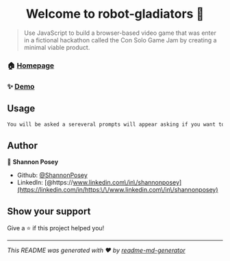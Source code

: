 <h1 align="center">Welcome to robot-gladiators 👋</h1>
<p>
</p>

> Use JavaScript to build a browser-based video game that was enter in a fictional hackathon called the Con Solo Game Jam by creating a minimal viable product.

### 🏠 [Homepage](https://shannonposey.github.io/robot-gladiators/)

### ✨ [Demo](https://shannonposey.github.io/robot-gladiators/)

## Usage

```sh
You will be asked a sereveral prompts will appear asking if you want to fight the robos or skip the current game
```

## Author

👤 **Shannon Posey**

* Github: [@ShannonPosey](https://github.com/ShannonPosey)
* LinkedIn: [@https:\/\/www.linkedin.com\/in\/shannonposey](https://linkedin.com/in/https:\/\/www.linkedin.com\/in\/shannonposey)

## Show your support

Give a ⭐️ if this project helped you!

***
_This README was generated with ❤️ by [readme-md-generator](https://github.com/kefranabg/readme-md-generator)_
